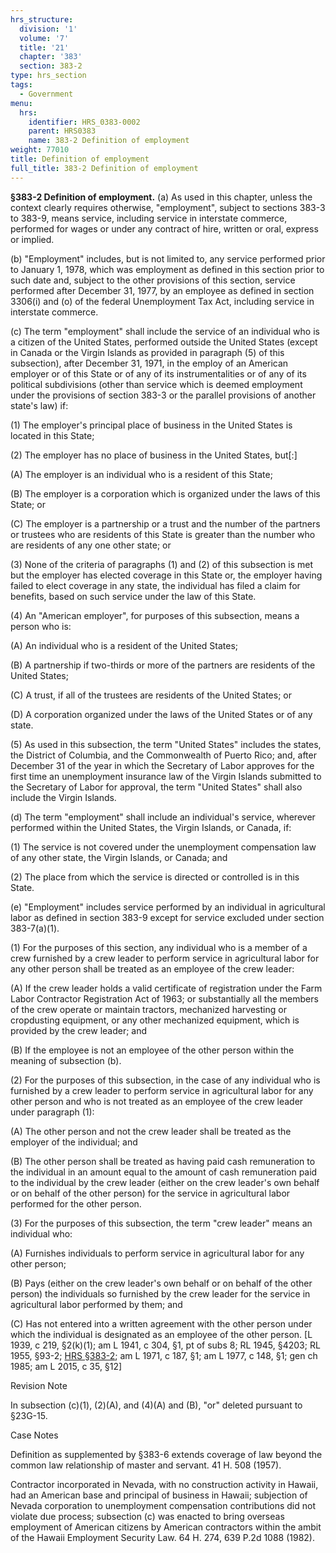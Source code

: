 ```yaml
---
hrs_structure:
  division: '1'
  volume: '7'
  title: '21'
  chapter: '383'
  section: 383-2
type: hrs_section
tags:
  - Government
menu:
  hrs:
    identifier: HRS_0383-0002
    parent: HRS0383
    name: 383-2 Definition of employment
weight: 77010
title: Definition of employment
full_title: 383-2 Definition of employment
---
```

**§383-2 Definition of employment.** (a) As used in this chapter, unless the context clearly requires otherwise, "employment", subject to sections 383-3 to 383-9, means service, including service in interstate commerce, performed for wages or under any contract of hire, written or oral, express or implied.

(b) "Employment" includes, but is not limited to, any service performed prior to January 1, 1978, which was employment as defined in this section prior to such date and, subject to the other provisions of this section, service performed after December 31, 1977, by an employee as defined in section 3306(i) and (o) of the federal Unemployment Tax Act, including service in interstate commerce.

(c) The term "employment" shall include the service of an individual who is a citizen of the United States, performed outside the United States (except in Canada or the Virgin Islands as provided in paragraph (5) of this subsection), after December 31, 1971, in the employ of an American employer or of this State or of any of its instrumentalities or of any of its political subdivisions (other than service which is deemed employment under the provisions of section 383-3 or the parallel provisions of another state's law) if:

(1) The employer's principal place of business in the United States is located in this State;

(2) The employer has no place of business in the United States, but[:]

(A) The employer is an individual who is a resident of this State;

(B) The employer is a corporation which is organized under the laws of this State; or

(C) The employer is a partnership or a trust and the number of the partners or trustees who are residents of this State is greater than the number who are residents of any one other state; or

(3) None of the criteria of paragraphs (1) and (2) of this subsection is met but the employer has elected coverage in this State or, the employer having failed to elect coverage in any state, the individual has filed a claim for benefits, based on such service under the law of this State.

(4) An "American employer", for purposes of this subsection, means a person who is:

(A) An individual who is a resident of the United States;

(B) A partnership if two-thirds or more of the partners are residents of the United States;

(C) A trust, if all of the trustees are residents of the United States; or

(D) A corporation organized under the laws of the United States or of any state.

(5) As used in this subsection, the term "United States" includes the states, the District of Columbia, and the Commonwealth of Puerto Rico; and, after December 31 of the year in which the Secretary of Labor approves for the first time an unemployment insurance law of the Virgin Islands submitted to the Secretary of Labor for approval, the term "United States" shall also include the Virgin Islands.

(d) The term "employment" shall include an individual's service, wherever performed within the United States, the Virgin Islands, or Canada, if:

(1) The service is not covered under the unemployment compensation law of any other state, the Virgin Islands, or Canada; and

(2) The place from which the service is directed or controlled is in this State.

(e) "Employment" includes service performed by an individual in agricultural labor as defined in section 383-9 except for service excluded under section 383-7(a)(1).

(1) For the purposes of this section, any individual who is a member of a crew furnished by a crew leader to perform service in agricultural labor for any other person shall be treated as an employee of the crew leader:

(A) If the crew leader holds a valid certificate of registration under the Farm Labor Contractor Registration Act of 1963; or substantially all the members of the crew operate or maintain tractors, mechanized harvesting or cropdusting equipment, or any other mechanized equipment, which is provided by the crew leader; and

(B) If the employee is not an employee of the other person within the meaning of subsection (b).

(2) For the purposes of this subsection, in the case of any individual who is furnished by a crew leader to perform service in agricultural labor for any other person and who is not treated as an employee of the crew leader under paragraph (1):

(A) The other person and not the crew leader shall be treated as the employer of the individual; and

(B) The other person shall be treated as having paid cash remuneration to the individual in an amount equal to the amount of cash remuneration paid to the individual by the crew leader (either on the crew leader's own behalf or on behalf of the other person) for the service in agricultural labor performed for the other person.

(3) For the purposes of this subsection, the term "crew leader" means an individual who:

(A) Furnishes individuals to perform service in agricultural labor for any other person;

(B) Pays (either on the crew leader's own behalf or on behalf of the other person) the individuals so furnished by the crew leader for the service in agricultural labor performed by them; and

(C) Has not entered into a written agreement with the other person under which the individual is designated as an employee of the other person. [L 1939, c 219, §2(k)(1); am L 1941, c 304, §1, pt of subs 8; RL 1945, §4203; RL 1955, §93-2; [HRS §383-2](/title-21/chapter-383/section-383-2/); am L 1971, c 187, §1; am L 1977, c 148, §1; gen ch 1985; am L 2015, c 35, §12]

Revision Note

In subsection (c)(1), (2)(A), and (4)(A) and (B), "or" deleted pursuant to §23G-15.

Case Notes

Definition as supplemented by §383-6 extends coverage of law beyond the common law relationship of master and servant. 41 H. 508 (1957).

Contractor incorporated in Nevada, with no construction activity in Hawaii, had an American base and principal of business in Hawaii; subjection of Nevada corporation to unemployment compensation contributions did not violate due process; subsection (c) was enacted to bring overseas employment of American citizens by American contractors within the ambit of the Hawaii Employment Security Law. 64 H. 274, 639 P.2d 1088 (1982).